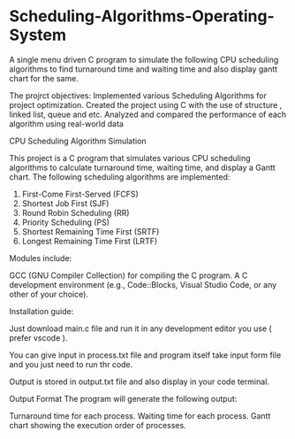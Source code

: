 # Scheduling-Algorithms-Operating-System
A single menu driven C program to simulate the following CPU scheduling algorithms to find turnaround time and waiting time and also display gantt chart for the same.

The projrct objectives:
Implemented various Scheduling Algorithms for project optimization.
Created the project using C with the use of structure , linked list, queue and etc.
Analyzed and compared the performance of each algorithm using real-world data


CPU Scheduling Algorithm Simulation

This project is a C program that simulates various CPU scheduling algorithms to calculate turnaround time, waiting time, and display a Gantt chart. The following scheduling algorithms are implemented:

1) First-Come First-Served (FCFS)
2) Shortest Job First (SJF)
3) Round Robin Scheduling (RR)
4) Priority Scheduling (PS)
5) Shortest Remaining Time First (SRTF)
6) Longest Remaining Time First (LRTF)


Modules include:

GCC (GNU Compiler Collection) for compiling the C program.
A C development environment (e.g., Code::Blocks, Visual Studio Code, or any other of your choice).

Installation guide:

Just download main.c file and run it in any development editor you use ( prefer vscode ).

You can give input in process.txt file and program itself take input form file and you just need to run thr code.

Output is stored in output.txt file and also display in your code terminal.

Output Format
The program will generate the following output:

Turnaround time for each process.
Waiting time for each process.
Gantt chart showing the execution order of processes.

